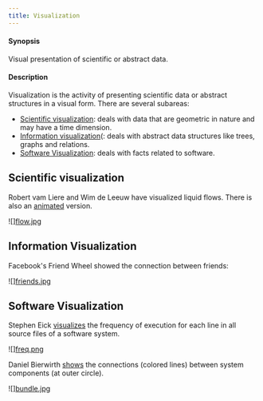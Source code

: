 ```yaml
---
title: Visualization
---
```


#### Synopsis

Visual presentation of scientific or abstract data.

#### Description

Visualization is the activity of presenting scientific data or abstract structures
in a visual form. There are several subareas:

*  [Scientific visualization](http://en.wikipedia.org/wiki/Scientific_visualization): deals with data that are geometric in nature and
  may have a time dimension.
*  [Information visualization](http://en.wikipedia.org/wiki/Information_visualization)(: deals with abstract data structures like trees, graphs and relations.
* [Software Visualization](http://en.wikipedia.org/wiki/Software_visualization): deals with facts related to software.

## Scientific visualization

Robert vam Liere and Wim de Leeuw have visualized liquid flows.
There is also an [animated](http://homepages.cwi.nl/~robertl/movies/flow1.mpg) version.

![][flow.jpg](/assets/Rascalopedia/Visualization/flow.jpg)

## Information Visualization

Facebook's Friend Wheel showed the connection between friends:

![][friends.jpg](/assets/Rascalopedia/Visualization/friends.jpg)

## Software Visualization

Stephen Eick [visualizes](http://citeseerx.ist.psu.edu/viewdoc/summary?doi=10.1.1.67.962) the frequency of execution for each line
in all source files of a software system.

![][freq.png](/assets/Rascalopedia/Visualization/freq.png)

Daniel Bierwirth [shows](http://www.danielbierwirth.de/index.php/reseachprojects/8-myresearch/mastercurriculumresearchcat/73-bundle-view-software-visualization) the connections (colored lines) between system components (at outer circle).

![][bundle.jpg](/assets/Rascalopedia/Visualization/bundle.jpg)

